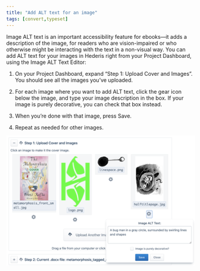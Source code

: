 ```yaml
---
title: "Add ALT text for an image"
tags: [convert,typeset]
---
```

 
<html><body><section data-type="appendix" class="hsecappendix" data-hederis-type="hsecappendix" id="image-alt-text" data-pi-attrs="id: image-alt-text; data-tags: convert,typeset;" role="doc-appendix" data-tags="convert,typeset" data-author-name=" " data-book-title=" " title="Add ALT text for an image"><p class="hblkp" data-hederis-type="hblkp" id="paW5w68fm">Image ALT text is an important accessibility feature for ebooks&#8212;it adds a description of the image, for readers who are vision-impaired or who otherwise might be interacting with the text in a non-visual way. You can add ALT text for your images in Hederis right from your Project Dashboard, using the Image ALT Text Editor:</p><ol class="hwprnumlist" data-hederis-type="hwprnumlist" id="p8UZ5G0Oi"><li class="hblkoli" data-hederis-type="hblkoli" id="lifxkSoQQ0"><p class="hblkoli" data-hederis-type="hblklip" id="pQoeIaj9o">On your Project Dashboard, expand &#8220;Step 1: Upload Cover and Images&#8221;. You should see all the images you&#8217;ve uploaded.</p></li><li class="hblkoli" data-hederis-type="hblkoli" id="lifFwV6Lvl"><p class="hblkoli" data-hederis-type="hblklip" id="p980M3P9v">For each image where you want to add ALT text, click the gear icon below the image, and type your image description in the box. If your image is purely decorative, you can check that box instead.</p></li><li class="hblkoli" data-hederis-type="hblkoli" id="liByFn5ci9"><p class="hblkoli" data-hederis-type="hblklip" id="pwbGAI3f0">When you&#8217;re done with that image, press Save.</p></li><li class="hblkoli" data-hederis-type="hblkoli" id="liwa9c8SUm"><p class="hblkoli" data-hederis-type="hblklip" id="pM6kUOqIt">Repeat as needed for other images.</p></li></ol><img data-hederis-type="hblkimg" class="hblkimg" id="p5DxXTeCx" src="/images/imagealt.png" data-img-src="/images/imagealt.png"/></section></body></html>
